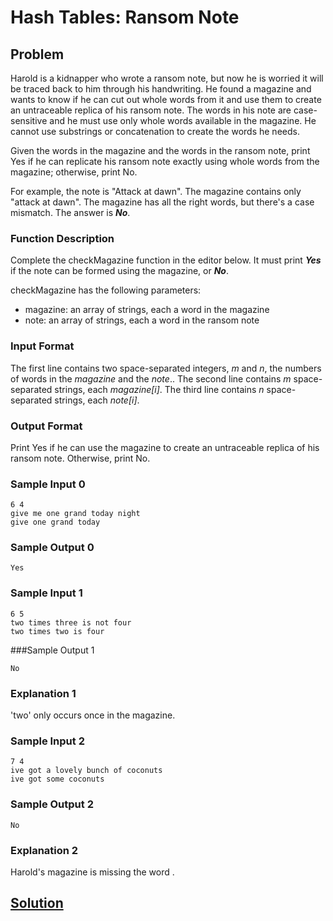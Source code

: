# Hash Tables: Ransom Note

## Problem

Harold is a kidnapper who wrote a ransom note, but now he is worried it will be traced back to him through his handwriting. He found a magazine and wants to know if he can cut out whole words from it and use them to create an untraceable replica of his ransom note. The words in his note are case-sensitive and he must use only whole words available in the magazine. He cannot use substrings or concatenation to create the words he needs.

Given the words in the magazine and the words in the ransom note, print Yes if he can replicate his ransom note exactly using whole words from the magazine; otherwise, print No.

For example, the note is "Attack at dawn". The magazine contains only "attack at dawn". The magazine has all the right words, but there's a case mismatch. The answer is ***No***.

### Function Description

Complete the checkMagazine function in the editor below. It must print ***Yes*** if the note can be formed using the magazine, or ***No***.

checkMagazine has the following parameters:
  * magazine: an array of strings, each a word in the magazine
  * note: an array of strings, each a word in the ransom note
  
### Input Format

The first line contains two space-separated integers, *m* and *n*, the numbers of words in the *magazine* and the *note*..
The second line contains *m* space-separated strings, each *magazine[i]*.
The third line contains *n* space-separated strings, each *note[i]*.

### Output Format

Print Yes if he can use the magazine to create an untraceable replica of his ransom note. Otherwise, print No.

### Sample Input 0
```
6 4
give me one grand today night
give one grand today
```

### Sample Output 0
```
Yes
```

### Sample Input 1
```
6 5
two times three is not four
two times two is four
```

###Sample Output 1
```
No
```

### Explanation 1

'two' only occurs once in the magazine.

### Sample Input 2
```
7 4
ive got a lovely bunch of coconuts
ive got some coconuts
```

### Sample Output 2
```
No
```

### Explanation 2
Harold's magazine is missing the word .

## [Solution](answer.py)
